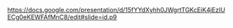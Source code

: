 https://docs.google.com/presentation/d/15fYYdXyhh0JWgrtTGKcEiK4jEzIUECg0eKEWFAfMnC8/edit#slide=id.p9